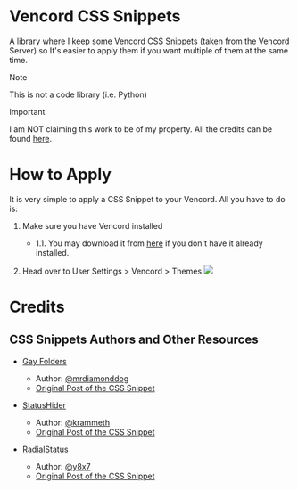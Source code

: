 # Vencord CSS Snippets
A library where I keep some Vencord CSS Snippets (taken from the Vencord Server) so It's easier to apply them if you want multiple of them at the same time.
> [!NOTE]
> This is not a code library (i.e. Python)

> [!IMPORTANT]
> I am NOT claiming this work to be of my property. All the credits can be found [here](/README.md#credits).

# How to Apply
It is very simple to apply a CSS Snippet to your Vencord. All you have to do is:
1. Make sure you have Vencord installed

      * 1.1. You may download it from [here](https://vencord.dev/download) if you don't have it already installed.
2. Head over to User Settings > Vencord > Themes
   ![](/img/howtoapply_step1.png)
   

# Credits
## CSS Snippets Authors and Other Resources
<!---
Format:
- [CSS Snippet Name](link of it in this repo)
  * Author: [@discorduser](discord user link)
  * [Original Post of the CSS Snippet](message link of the snippet in the #css-snippets channel in the Vencord server)
-->
- [Gay Folders](/css-snippets/gay-folders.css/raw)
  * Author: [@mrdiamonddog](https://discord.com/users/523338295644782592)
  * [Original Post of the CSS Snippet](https://discord.com/channels/1015060230222131221/1028106818368589824/1282194523828785194)

- [StatusHider](/css-snippets/status-hider.css/raw)
  * Author: [@krammeth](https://discord.com/users/519220048850583567)
  * [Original Post of the CSS Snippet](https://discord.com/channels/1015060230222131221/1028106818368589824/1283087085519241313)

- [RadialStatus](/css-snippets/RadialStatus.css/raw)
  * Author: [@y8x7](https://discord.com/users/1135087432967131227)
  * [Original Post of the CSS Snippet](https://discord.com/channels/1015060230222131221/1285996003589357579/1285996617996046386)
